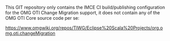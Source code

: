 This GIT repository only contains the IMCE CI build/publishing configuration
for the OMG OTI Change Migration support,
it does not contain any of the OMG OTI Core source code per se:

https://www.omgwiki.org/repos/TIWG/Eclipse%20Scala%20Projects/org.omg.oti.changeMigration
